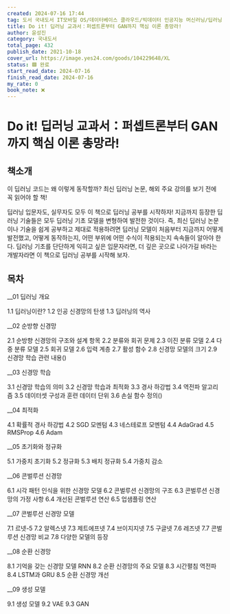 ```yaml
---
created: 2024-07-16 17:44
tag: 도서 국내도서 IT모바일 OS/데이터베이스 클라우드/빅데이터 인공지능 머신러닝/딥러닝 프로그래밍언어 파이썬 컴퓨터공학 자료구조/알고리즘
title: Do it! 딥러닝 교과서：퍼셉트론부터 GAN까지 핵심 이론 총망라!
author: 윤성진
category: 국내도서
total_page: 432
publish_date: 2021-10-18
cover_url: https://image.yes24.com/goods/104229648/XL
status: 🟩 완료
start_read_date: 2024-07-16
finish_read_date: 2024-07-16
my_rate: 0
book_note: ❌
---
```


# Do it! 딥러닝 교과서：퍼셉트론부터 GAN까지 핵심 이론 총망라!

## 책소개

이 딥러닝 코드는 왜 이렇게 동작할까?
최신 딥러닝 논문, 해외 주요 강의를 보기 전에 꼭 읽어야 할 책!

딥러닝 입문자도, 실무자도 모두 이 책으로 딥러닝 공부를 시작하자! 지금까지 등장한 딥러닝 기술들은 모두 딥러닝 기초 모델을 변형하여 발전한 것이다. 즉, 최신 딥러닝 논문이나 기술을 쉽게 공부하고 제대로 적용하려면 딥러닝 모델이 처음부터 지금까지 어떻게 발전했고, 어떻게 동작하는지, 어떤 부위에 어떤 수식이 적용되는지 속속들이 알아야 한다. 딥러닝 기초를 단단하게 익히고 싶은 입문자라면, 더 깊은 곳으로 나아가길 바라는 개발자라면 이 책으로 딥러닝 공부를 시작해 보자.



## 목차

__01 딥러닝 개요

1.1 딥러닝이란?
1.2 인공 신경망의 탄생
1.3 딥러닝의 역사

__02 순방향 신경망

2.1 순방향 신경망의 구조와 설계 항목
2.2 분류와 회귀 문제
2.3 이진 분류 모델
2.4 다중 분류 모델
2.5 회귀 모델
2.6 입력 계층
2.7 활성 함수
2.8 신경망 모델의 크기
2.9 신경망 학습 관련 내용()

__03 신경망 학습

3.1 신경망 학습의 의미
3.2 신경망 학습과 최적화
3.3 경사 하강법
3.4 역전파 알고리즘
3.5 데이터셋 구성과 훈련 데이터 단위
3.6 손실 함수 정의()

__04 최적화

4.1 확률적 경사 하강법
4.2 SGD 모멘텀
4.3 네스테로프 모멘텀
4.4 AdaGrad
4.5 RMSProp
4.6 Adam

__05 초기화와 정규화

5.1 가중치 초기화
5.2 정규화
5.3 배치 정규화
5.4 가중치 감소

__06 콘벌루션 신경망

6.1 시각 패턴 인식을 위한 신경망 모델
6.2 콘벌루션 신경망의 구조
6.3 콘벌루션 신경망의 가정 사항
6.4 개선된 콘벌루션 연산
6.5 업샘플링 연산

__07 콘벌루션 신경망 모델

7.1 르넷-5
7.2 알렉스넷
7.3 제트에프넷
7.4 브이지지넷
7.5 구글넷
7.6 레즈넷
7.7 콘벌루션 신경망 비교
7.8 다양한 모델의 등장

__08 순환 신경망

8.1 기억을 갖는 신경망 모델 RNN
8.2 순환 신경망의 주요 모델
8.3 시간펼침 역전파
8.4 LSTM과 GRU
8.5 순환 신경망 개선

__09 생성 모델

9.1 생성 모델
9.2 VAE
9.3 GAN




